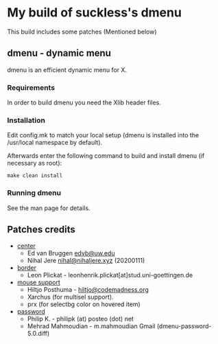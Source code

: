 # My build of suckless's dmenu

This build includes some patches (Mentioned below)

## dmenu - dynamic menu

dmenu is an efficient dynamic menu for X.


### Requirements

In order to build dmenu you need the Xlib header files.


### Installation

Edit config.mk to match your local setup (dmenu is installed into
the /usr/local namespace by default).

Afterwards enter the following command to build and install dmenu
(if necessary as root):

```make clean install```


### Running dmenu

See the man page for details.

## Patches credits

- [center](https://tools.suckless.org/dmenu/patches/center/)
	- Ed van Bruggen edvb@uw.edu
  - Nihal Jere nihal@nihaljere.xyz (20200111)
- [border](https://tools.suckless.org/dmenu/patches/border/)
	- Leon Plickat - leonhenrik.plickat[at]stud.uni-goettingen.de
- [mouse support](https://tools.suckless.org/dmenu/patches/mouse-support/)
	- Hiltjo Posthuma - hiltjo@codemadness.org
	- Xarchus (for multisel support).
  - prx (for selectbg color on hovered item)
- [password](https://tools.suckless.org/dmenu/patches/password/)
  - Philip K. - philipk (at) posteo (dot) net
  - Mehrad Mahmoudian - m.mahmoudian Gmail (dmenu-password-5.0.diff)

